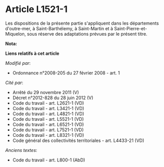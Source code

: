 # Article L1521-1

Les dispositions de la présente partie s'appliquent dans les départements d'outre-mer, à Saint-Barthélemy, à Saint-Martin et
à Saint-Pierre-et-Miquelon, sous réserve des adaptations prévues par le présent titre.

**Nota:**



**Liens relatifs à cet article**

_Modifié par_:

  - Ordonnance n°2008-205 du 27 février 2008 - art. 1

_Cité par_:

  - Arrêté du 29 novembre 2011 (V)
  - Décret n°2012-828 du 28 juin 2012 (V)
  - Code du travail - art. L2621-1 (VD)
  - Code du travail - art. L3421-1 (VD)
  - Code du travail - art. L4821-1 (VD)
  - Code du travail - art. L5521-1 (VD)
  - Code du travail - art. L6521-1 (VD)
  - Code du travail - art. L7521-1 (VD)
  - Code du travail - art. L8321-1 (VD)
  - Code général des collectivités territoriales - art. L4433-21 (VD)

_Anciens textes_:

  - Code du travail - art. L800-1 (AbD)
